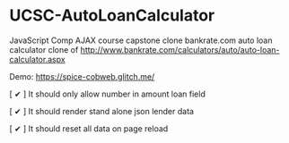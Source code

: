 # UCSC-AutoLoanCalculator
JavaScript Comp AJAX course capstone clone bankrate.com auto loan calculator
clone of 
http://www.bankrate.com/calculators/auto/auto-loan-calculator.aspx

Demo: https://spice-cobweb.glitch.me/

[ &#10004; ] It should only allow number in amount loan field

[ &#10004; ] It should render stand alone json lender data

[ &#10004; ] It should reset all data on page reload

